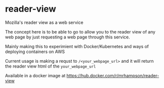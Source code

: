 # reader-view
Mozilla's reader view as a web service

The concept here is to be able to go to allow you to the reader view of any
web page by just requesting a web page through this service.

Mainly making this to experimient with Docker/Kubernetes and ways of deploying containers on AWS

Current usage is making a requst to `/<your_webpage_url>` and it will return 
the reader view html of the `your_webpage_url`

Available in a docker image at https://hub.docker.com/r/mrhampson/reader-view
